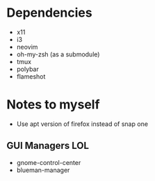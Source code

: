 # Dependencies

- x11
- i3
- neovim
- oh-my-zsh (as a submodule)
- tmux
- polybar
- flameshot

# Notes to myself

- Use apt version of firefox instead of snap one

## GUI Managers LOL

- gnome-control-center
- blueman-manager

